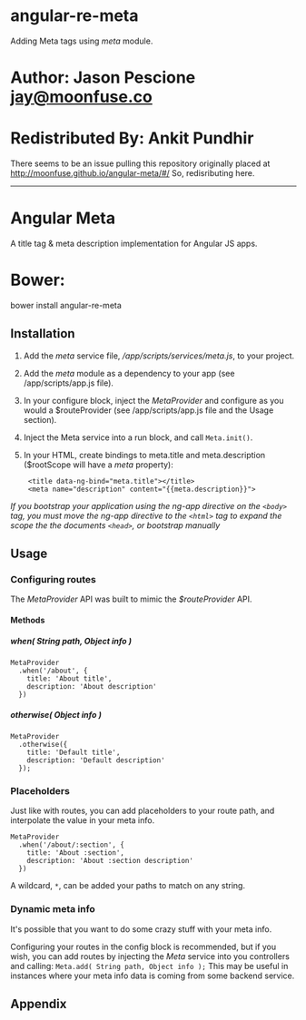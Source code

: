# angular-re-meta
Adding Meta tags using *meta* module.


# Author: Jason Pescione <jay@moonfuse.co>

# Redistributed By: Ankit Pundhir
  There seems to be an issue pulling this repository originally placed at http://moonfuse.github.io/angular-meta/#/
  So, redisributing here.
  
  -----------------------------------------------------------------------------------------------------------------
  
  # Angular Meta

A title tag & meta description implementation for Angular JS apps.
# Bower:
  bower install angular-re-meta

## Installation
1. Add the *meta* service file, */app/scripts/services/meta.js*, to your project.
2. Add the *meta* module as a dependency to your app (see /app/scripts/app.js file).
3. In your configure block, inject the *MetaProvider* and configure as you would a $routeProvider (see /app/scripts/app.js file and the Usage section).
4. Inject the Meta service into a run block, and call `Meta.init()`.
5. In your HTML, create bindings to meta.title and meta.description ($rootScope will have a *meta* property):

        <title data-ng-bind="meta.title"></title>
        <meta name="description" content="{{meta.description}}">

*If you bootstrap your application using the ng-app directive on the `<body>` tag, you must move the ng-app directive to the `<html>` tag to expand the scope the the documents `<head>`, or bootstrap manually*


## Usage

### Configuring routes
The *MetaProvider* API was built to mimic the *$routeProvider* API.

#### Methods
##### **when( String path, Object info )**

    MetaProvider
      .when('/about', {
        title: 'About title',
        description: 'About description'
      })

##### **otherwise( Object info )**

    MetaProvider
      .otherwise({
        title: 'Default title',
        description: 'Default description'
      });


### Placeholders
Just like with routes, you can add placeholders to your route path, and interpolate the value in your meta info.

    MetaProvider
      .when('/about/:section', {
        title: 'About :section',
        description: 'About :section description'
      })

A wildcard, `*`, can be added your paths to match on any string.

### Dynamic meta info
It's possible that you want to do some crazy stuff with your meta info.

Configuring your routes in the config block is recommended, but if you wish, you can add routes by injecting the *Meta* service into you controllers and calling: `Meta.add( String path, Object info );` This may be useful in instances where your meta info data is coming from some backend service.



## Appendix
